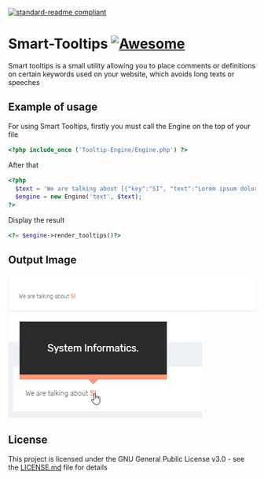 [![standard-readme compliant](https://img.shields.io/badge/readme%20style-standard-brightgreen.svg?style=flat-square)](https://github.com/RichardLitt/standard-readme)
# Smart-Tooltips [![Awesome](https://cdn.rawgit.com/sindresorhus/awesome/d7305f38d29fed78fa85652e3a63e154dd8e8829/media/badge.svg)](https://github.com/sindresorhus/awesome)
Smart tooltips is a small utility allowing you to place comments or definitions on certain keywords used on your website, which avoids long texts or speeches

## Example of usage
For using Smart Tooltips, firstly you must call the Engine on the top of your file
```php
<?php include_once ('Tooltip-Engine/Engine.php') ?>
```

After that
```php
<?php
  $text = 'We are talking about [{"key":"SI", "text":"Lorem ipsum dolor sit amet, consectetur adipisicing elit."}]';
  $engine = new Engine('text', $text);
?>
```
Display the result
```php
<?= $engine->render_tooltips()?>
```

## Output Image
![image 1](https://raw.githubusercontent.com/sabiduria/Smart-Tooltips/master/img/img1.jpg)
![image 2](https://raw.githubusercontent.com/sabiduria/Smart-Tooltips/master/img/img2.jpg)

## License

This project is licensed under the GNU General Public License v3.0 - see the [LICENSE.md](LICENSE.md) file for details
